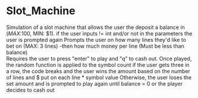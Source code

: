 # Slot_Machine
Simulation of a slot machine that allows the user the deposit a balance in $(MAX:$100, MIN: $1).
  if the user inputs != int and/or not in the parameters the user is prompted again
Prompts the user on how many lines they'd like to bet on (MAX: 3 lines)
  -then how much money per line (Must be less than balance)  
Requires the user to press "enter" to play and "q" to cash out.
Once played, the random function is applied to the symbol count
  if the user gets three in a row, the code breaks and the user wins the amount based on the number of lines and $ put on each line * symbol value
  Otherwise, the user loses the set amount and is prompted to play again until balance = 0 or the player decides to cash out
